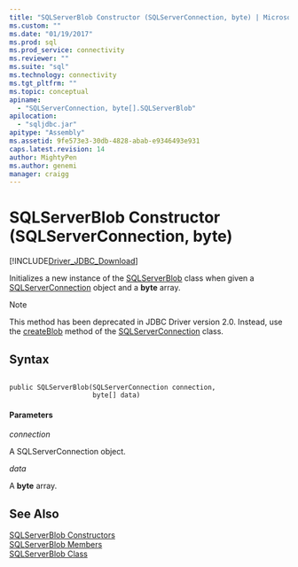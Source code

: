 ```yaml
---
title: "SQLServerBlob Constructor (SQLServerConnection, byte) | Microsoft Docs"
ms.custom: ""
ms.date: "01/19/2017"
ms.prod: sql
ms.prod_service: connectivity
ms.reviewer: ""
ms.suite: "sql"
ms.technology: connectivity
ms.tgt_pltfrm: ""
ms.topic: conceptual
apiname: 
  - "SQLServerConnection, byte[].SQLServerBlob"
apilocation: 
  - "sqljdbc.jar"
apitype: "Assembly"
ms.assetid: 9fe573e3-30db-4828-abab-e9346493e931
caps.latest.revision: 14
author: MightyPen
ms.author: genemi
manager: craigg
---
```

# SQLServerBlob Constructor (SQLServerConnection, byte)
[!INCLUDE[Driver_JDBC_Download](../../../includes/driver_jdbc_download.md)]

  Initializes a new instance of the [SQLServerBlob](../../../connect/jdbc/reference/sqlserverblob-class.md) class when given a [SQLServerConnection](../../../connect/jdbc/reference/sqlserverconnection-class.md) object and a **byte** array.  
  
> [!NOTE]  
>  This method has been deprecated in JDBC Driver version 2.0. Instead, use the [createBlob](../../../connect/jdbc/reference/createblob-method-sqlserverconnection.md) method of the [SQLServerConnection](../../../connect/jdbc/reference/sqlserverconnection-class.md) class.  
  
## Syntax  
  
```  
  
public SQLServerBlob(SQLServerConnection connection,  
                     byte[] data)  
```  
  
#### Parameters  
 *connection*  
  
 A SQLServerConnection object.  
  
 *data*  
  
 A **byte** array.  
  
## See Also  
 [SQLServerBlob Constructors](../../../connect/jdbc/reference/sqlserverblob-constructors.md)   
 [SQLServerBlob Members](../../../connect/jdbc/reference/sqlserverblob-members.md)   
 [SQLServerBlob Class](../../../connect/jdbc/reference/sqlserverblob-class.md)  
  
  
